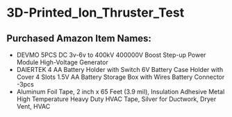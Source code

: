 # 3D-Printed_Ion_Thruster_Test

## Purchased Amazon Item Names:
 - DEVMO 5PCS DC 3v-6v to 400kV 400000V Boost Step-up Power Module High-Voltage Generator
 - DAIERTEK 4 AA Battery Holder with Switch 6V Battery Case Holder with Cover 4 Slots 1.5V AA Battery Storage Box with Wires Battery Connector -3pcs
 - Aluminum Foil Tape, 2 inch x 65 Feet (3.9 mil), Insulation Adhesive Metal High Temperature Heavy Duty HVAC Tape, Silver for Ductwork, Dryer Vent, HVAC
